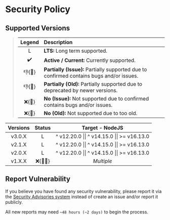# Security Policy

## Supported Versions

> | **Legend** | **Description** |
> |:-:|:--|
> | L | **LTS:** Long term supported. |
> | ✔️ | **Active / Current:** Currently supported. |
> | 👎{🐛} | **Partially (Issue):** Partially supported due to confirmed contains bugs and/or issues. |
> | 👎{🧓} | **Partially (Old):** Partially supported due to deprecated by newer versions. |
> | ❌{🐛} | **No (Issue):** Not supported due to confirmed contains bugs and/or issues. |
> | ❌{🧓} | **No (Old):** Not supported due to too old. |

| **Versions** | **Status** | **Target - NodeJS** |
|:-:|:-:|:-:|
| v3.0.X | L | ^ v12.20.0 \|\| ^ v14.15.0 \|\| >= v16.13.0 |
| v2.1.X | L | ^ v12.20.0 \|\| ^ v14.15.0 \|\| >= v16.13.0 |
| v2.0.X | L | ^ v12.20.0 \|\| ^ v14.15.0 \|\| >= v16.13.0 |
| v1.X.X | ❌{🐛🧓} | *Multiple* |

## Report Vulnerability

If you believe you have found any security vulnerability, please report it via the [Security Advisories system](https://github.com/hugoalh-studio/symmetric-crypto-nodejs/security/advisories/new) instead of create an issue and/or report it publicly.

All new reports may need `~48 hours (~2 days)` to begin the process.
